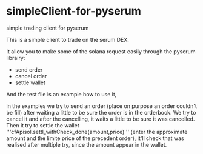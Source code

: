 # simpleClient-for-pyserum
simple trading client for pyserum

This is a simple client to trade on the serum DEX.

It allow you to make some of the solana request easily through the pyserum librairy:

- send order
- cancel order
- settle wallet


And the test file is an example how to use it,

in the examples we try to send an order (place on purpose an order couldn't be fill)
after waiting a little to be sure the order is in the orderbook. We try to cancel it
and after the cancelling, it waits a little to be sure it was cancelled.
Then it try to settle the wallet 
'''cfApisol.settl_withCheck_done(amount,price)'''
(enter the approximate amount and the limite price of the precedent order), it'll check 
that was realised after multiple try, since the amount appear in the wallet.

